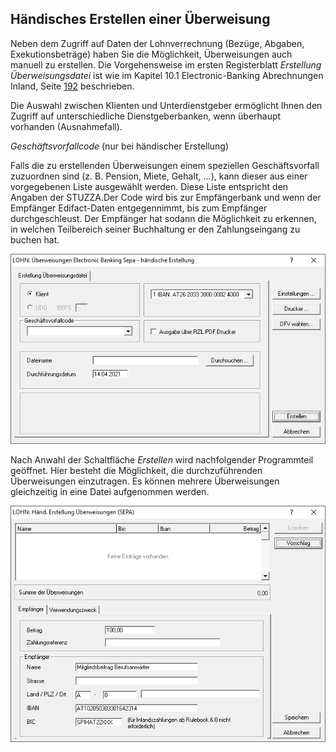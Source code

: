 ## Händisches Erstellen einer Überweisung

Neben dem Zugriff auf Daten der Lohnverrechnung (Bezüge, Abgaben, Exekutionsbeträge) haben Sie die Möglichkeit, Überweisungen auch manuell zu erstellen. Die Vorgehensweise im ersten Registerblatt *Erstellung Überweisungsdatei* ist wie im Kapitel 10.1 Electronic-Banking Abrechnungen Inland, Seite [192](#electronic-banking-abrechnungen-inland) beschrieben.

Die Auswahl zwischen Klienten und Unterdienstgeber ermöglicht Ihnen den Zugriff auf unterschiedliche Dienstgeberbanken, wenn überhaupt vorhanden (Ausnahmefall).

*Geschäftsvorfallcode* (nur bei händischer Erstellung)

Falls die zu erstellenden Überweisungen einem speziellen Geschäftsvorfall zuzuordnen sind (z. B. Pension, Miete, Gehalt, ...), kann dieser aus einer vorgegebenen Liste ausgewählt werden. Diese Liste entspricht den Angaben der STUZZA.Der Code wird bis zur Empfängerbank und wenn der Empfänger Edifact-Daten entgegennimmt, bis zum Empfänger durchgeschleust. Der Empfänger hat sodann die Möglichkeit zu erkennen, in welchen Teilbereich seiner Buchhaltung er den Zahlungseingang zu buchen hat.

![Image](<img/image214.png>)

Nach Anwahl der Schaltfläche *Erstellen* wird nachfolgender Programmteil geöffnet. Hier besteht die Möglichkeit, die durchzuführenden Überweisungen einzutragen. Es können mehrere Überweisungen gleichzeitig in eine Datei aufgenommen werden.

![Image](<img/image215.png>)
